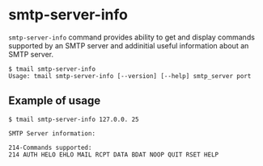 # smtp-server-info

`smtp-server-info` command provides ability to get and display commands supported by an SMTP server
and addinitial useful information about an SMTP server.

```
$ tmail smtp-server-info
Usage: tmail smtp-server-info [--version] [--help] smtp_server port 
```

## Example of usage

```
$ tmail smtp-server-info 127.0.0. 25

SMTP Server information:

214-Commands supported:
214 AUTH HELO EHLO MAIL RCPT DATA BDAT NOOP QUIT RSET HELP
```